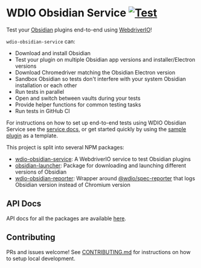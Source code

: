 # WDIO Obsidian Service [![Test](https://github.com/jesse-r-s-hines/wdio-obsidian-service/actions/workflows/test.yaml/badge.svg?branch=main)](https://github.com/jesse-r-s-hines/wdio-obsidian-service/actions/workflows/test.yaml)

Test your [Obsidian](https://obsidian.md) plugins end-to-end using [WebdriverIO](https://webdriver.io)!

`wdio-obsidian-service` can:
- Download and install Obsidian
- Test your plugin on multiple Obsidian app versions and installer/Electron versions
- Download Chromedriver matching the Obsidian Electron version
- Sandbox Obsidian so tests don't interfere with your system Obsidian installation or each other
- Run tests in parallel
- Open and switch between vaults during your tests
- Provide helper functions for common testing tasks
- Run tests in GitHub CI

For instructions on how to set up end-to-end tests using WDIO Obsidian Service see the [service docs](https://jesse-r-s-hines.github.io/wdio-obsidian-service/wdio-obsidian-service/README.html), or get started quickly by using the [sample plugin](https://github.com/jesse-r-s-hines/wdio-obsidian-service-sample-plugin) as a template.

This project is split into several NPM packages:
- [wdio-obsidian-service](./packages/wdio-obsidian-service/README.md): A WebdriverIO service to test Obsidian plugins
- [obsidian-launcher](./packages/obsidian-launcher/README.md): Package for downloading and launching different versions of Obsidian
- [wdio-obsidian-reporter](./packages/wdio-obsidian-reporter/README.md): Wrapper around [@wdio/spec-reporter](https://www.npmjs.com/package/@wdio/spec-reporter) that logs Obsidian version instead of Chromium version

## API Docs
API docs for all the packages are available [here](https://jesse-r-s-hines.github.io/wdio-obsidian-service).

## Contributing
PRs and issues welcome! See [CONTRIBUTING.md](./CONTRIBUTING.md) for instructions on how to setup local development.
